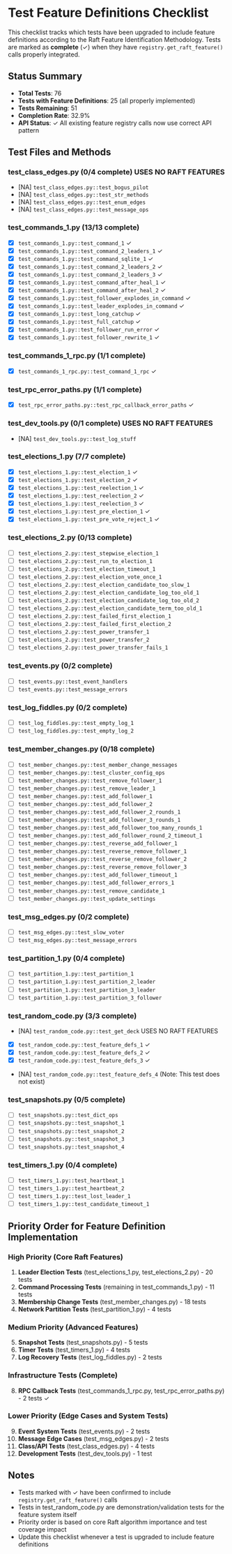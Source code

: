 # Test Feature Definitions Checklist

This checklist tracks which tests have been upgraded to include feature definitions according to the Raft Feature Identification Methodology. Tests are marked as **complete** (✓) when they have `registry.get_raft_feature()` calls properly integrated.

## Status Summary
- **Total Tests**: 76
- **Tests with Feature Definitions**: 25 (all properly implemented)
- **Tests Remaining**: 51
- **Completion Rate**: 32.9%
- **API Status**: ✓ All existing feature registry calls now use correct API pattern

## Test Files and Methods

### test_class_edges.py (0/4 complete) USES NO RAFT FEATURES
- [NA] `test_class_edges.py::test_bogus_pilot`
- [NA] `test_class_edges.py::test_str_methods`
- [NA] `test_class_edges.py::test_enum_edges`
- [NA] `test_class_edges.py::test_message_ops`

### test_commands_1.py (13/13 complete)
- [x] `test_commands_1.py::test_command_1` ✓
- [x] `test_commands_1.py::test_command_2_leaders_1` ✓
- [x] `test_commands_1.py::test_command_sqlite_1` ✓
- [x] `test_commands_1.py::test_command_2_leaders_2` ✓
- [x] `test_commands_1.py::test_command_2_leaders_3` ✓
- [x] `test_commands_1.py::test_command_after_heal_1` ✓
- [x] `test_commands_1.py::test_command_after_heal_2` ✓
- [x] `test_commands_1.py::test_follower_explodes_in_command` ✓
- [x] `test_commands_1.py::test_leader_explodes_in_command` ✓
- [x] `test_commands_1.py::test_long_catchup` ✓
- [x] `test_commands_1.py::test_full_catchup` ✓
- [x] `test_commands_1.py::test_follower_run_error` ✓
- [x] `test_commands_1.py::test_follower_rewrite_1` ✓

### test_commands_1_rpc.py (1/1 complete)
- [x] `test_commands_1_rpc.py::test_command_1_rpc` ✓

### test_rpc_error_paths.py (1/1 complete)  
- [x] `test_rpc_error_paths.py::test_rpc_callback_error_paths` ✓

### test_dev_tools.py (0/1 complete) USES NO RAFT FEATURES
- [NA] `test_dev_tools.py::test_log_stuff`

### test_elections_1.py (7/7 complete)
- [x] `test_elections_1.py::test_election_1` ✓
- [x] `test_elections_1.py::test_election_2` ✓
- [x] `test_elections_1.py::test_reelection_1` ✓
- [x] `test_elections_1.py::test_reelection_2` ✓
- [x] `test_elections_1.py::test_reelection_3` ✓
- [x] `test_elections_1.py::test_pre_election_1` ✓
- [x] `test_elections_1.py::test_pre_vote_reject_1` ✓

### test_elections_2.py (0/13 complete)
- [ ] `test_elections_2.py::test_stepwise_election_1`
- [ ] `test_elections_2.py::test_run_to_election_1`
- [ ] `test_elections_2.py::test_election_timeout_1`
- [ ] `test_elections_2.py::test_election_vote_once_1`
- [ ] `test_elections_2.py::test_election_candidate_too_slow_1`
- [ ] `test_elections_2.py::test_election_candidate_log_too_old_1`
- [ ] `test_elections_2.py::test_election_candidate_log_too_old_2`
- [ ] `test_elections_2.py::test_election_candidate_term_too_old_1`
- [ ] `test_elections_2.py::test_failed_first_election_1`
- [ ] `test_elections_2.py::test_failed_first_election_2`
- [ ] `test_elections_2.py::test_power_transfer_1`
- [ ] `test_elections_2.py::test_power_transfer_2`
- [ ] `test_elections_2.py::test_power_transfer_fails_1`

### test_events.py (0/2 complete)
- [ ] `test_events.py::test_event_handlers`
- [ ] `test_events.py::test_message_errors`

### test_log_fiddles.py (0/2 complete)
- [ ] `test_log_fiddles.py::test_empty_log_1`
- [ ] `test_log_fiddles.py::test_empty_log_2`

### test_member_changes.py (0/18 complete)
- [ ] `test_member_changes.py::test_member_change_messages`
- [ ] `test_member_changes.py::test_cluster_config_ops`
- [ ] `test_member_changes.py::test_remove_follower_1`
- [ ] `test_member_changes.py::test_remove_leader_1`
- [ ] `test_member_changes.py::test_add_follower_1`
- [ ] `test_member_changes.py::test_add_follower_2`
- [ ] `test_member_changes.py::test_add_follower_2_rounds_1`
- [ ] `test_member_changes.py::test_add_follower_3_rounds_1`
- [ ] `test_member_changes.py::test_add_follower_too_many_rounds_1`
- [ ] `test_member_changes.py::test_add_follower_round_2_timeout_1`
- [ ] `test_member_changes.py::test_reverse_add_follower_1`
- [ ] `test_member_changes.py::test_reverse_remove_follower_1`
- [ ] `test_member_changes.py::test_reverse_remove_follower_2`
- [ ] `test_member_changes.py::test_reverse_remove_follower_3`
- [ ] `test_member_changes.py::test_add_follower_timeout_1`
- [ ] `test_member_changes.py::test_add_follower_errors_1`
- [ ] `test_member_changes.py::test_remove_candidate_1`
- [ ] `test_member_changes.py::test_update_settings`

### test_msg_edges.py (0/2 complete)
- [ ] `test_msg_edges.py::test_slow_voter`
- [ ] `test_msg_edges.py::test_message_errors`

### test_partition_1.py (0/4 complete)
- [ ] `test_partition_1.py::test_partition_1`
- [ ] `test_partition_1.py::test_partition_2_leader`
- [ ] `test_partition_1.py::test_partition_3_leader`
- [ ] `test_partition_1.py::test_partition_3_follower`

### test_random_code.py (3/3 complete)
- [NA] `test_random_code.py::test_get_deck` USES NO RAFT FEATURES
- [x] `test_random_code.py::test_feature_defs_1` ✓
- [x] `test_random_code.py::test_feature_defs_2` ✓
- [x] `test_random_code.py::test_feature_defs_3` ✓
- [NA] `test_random_code.py::test_feature_defs_4` (Note: This test does not exist)

### test_snapshots.py (0/5 complete)
- [ ] `test_snapshots.py::test_dict_ops`
- [ ] `test_snapshots.py::test_snapshot_1`
- [ ] `test_snapshots.py::test_snapshot_2`
- [ ] `test_snapshots.py::test_snapshot_3`
- [ ] `test_snapshots.py::test_snapshot_4`

### test_timers_1.py (0/4 complete)
- [ ] `test_timers_1.py::test_heartbeat_1`
- [ ] `test_timers_1.py::test_heartbeat_2`
- [ ] `test_timers_1.py::test_lost_leader_1`
- [ ] `test_timers_1.py::test_candidate_timeout_1`

## Priority Order for Feature Definition Implementation

### High Priority (Core Raft Features)
1. **Leader Election Tests** (test_elections_1.py, test_elections_2.py) - 20 tests
2. **Command Processing Tests** (remaining in test_commands_1.py) - 11 tests
3. **Membership Change Tests** (test_member_changes.py) - 18 tests
4. **Network Partition Tests** (test_partition_1.py) - 4 tests

### Medium Priority (Advanced Features)
5. **Snapshot Tests** (test_snapshots.py) - 5 tests
6. **Timer Tests** (test_timers_1.py) - 4 tests
7. **Log Recovery Tests** (test_log_fiddles.py) - 2 tests

### Infrastructure Tests (Complete)
8. **RPC Callback Tests** (test_commands_1_rpc.py, test_rpc_error_paths.py) - 2 tests ✓

### Lower Priority (Edge Cases and System Tests)
9. **Event System Tests** (test_events.py) - 2 tests
10. **Message Edge Cases** (test_msg_edges.py) - 2 tests
11. **Class/API Tests** (test_class_edges.py) - 4 tests
12. **Development Tests** (test_dev_tools.py) - 1 test

## Notes
- Tests marked with ✓ have been confirmed to include `registry.get_raft_feature()` calls
- Tests in test_random_code.py are demonstration/validation tests for the feature system itself
- Priority order is based on core Raft algorithm importance and test coverage impact
- Update this checklist whenever a test is upgraded to include feature definitions